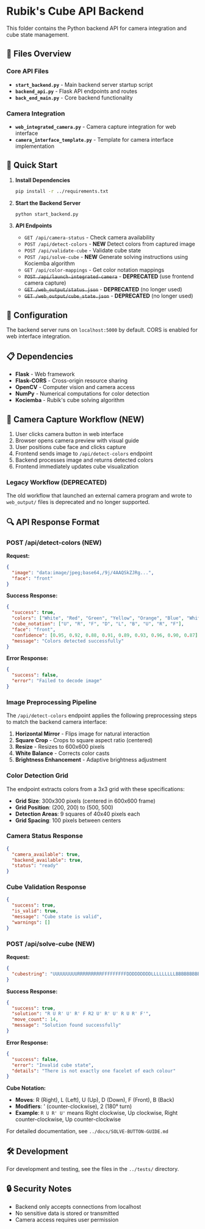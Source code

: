 # Rubik's Cube API Backend

This folder contains the Python backend API for camera integration and cube state management.

## 📁 Files Overview

### Core API Files
- **`start_backend.py`** - Main backend server startup script
- **`backend_api.py`** - Flask API endpoints and routes
- **`back_end_main.py`** - Core backend functionality

### Camera Integration
- **`web_integrated_camera.py`** - Camera capture integration for web interface
- **`camera_interface_template.py`** - Template for camera interface implementation

## 🚀 Quick Start

1. **Install Dependencies**
   ```bash
   pip install -r ../requirements.txt
   ```

2. **Start the Backend Server**
   ```bash
   python start_backend.py
   ```

3. **API Endpoints**
   - `GET /api/camera-status` - Check camera availability
   - `POST /api/detect-colors` - **NEW** Detect colors from captured image
   - `POST /api/validate-cube` - Validate cube state
   - `POST /api/solve-cube` - **NEW** Generate solving instructions using Kociemba algorithm
   - `GET /api/color-mappings` - Get color notation mappings
   - ~~`POST /api/launch-integrated-camera`~~ - **DEPRECATED** (use frontend camera capture)
   - ~~`GET /web_output/status.json`~~ - **DEPRECATED** (no longer used)
   - ~~`GET /web_output/cube_state.json`~~ - **DEPRECATED** (no longer used)

## 🔧 Configuration

The backend server runs on `localhost:5000` by default. CORS is enabled for web interface integration.

## 📋 Dependencies

- **Flask** - Web framework
- **Flask-CORS** - Cross-origin resource sharing
- **OpenCV** - Computer vision and camera access
- **NumPy** - Numerical computations for color detection
- **Kociemba** - Rubik's cube solving algorithm

## 🎯 Camera Capture Workflow (NEW)

1. User clicks camera button in web interface
2. Browser opens camera preview with visual guide
3. User positions cube face and clicks capture
4. Frontend sends image to `/api/detect-colors` endpoint
5. Backend processes image and returns detected colors
6. Frontend immediately updates cube visualization

### Legacy Workflow (DEPRECATED)
The old workflow that launched an external camera program and wrote to `web_output/` files is deprecated and no longer supported.

## 🔍 API Response Format

### POST /api/detect-colors (NEW)

**Request:**
```json
{
  "image": "data:image/jpeg;base64,/9j/4AAQSkZJRg...",
  "face": "front"
}
```

**Success Response:**
```json
{
  "success": true,
  "colors": ["White", "Red", "Green", "Yellow", "Orange", "Blue", "White", "Red", "Green"],
  "cube_notation": ["U", "R", "F", "D", "L", "B", "U", "R", "F"],
  "face": "front",
  "confidence": [0.95, 0.92, 0.88, 0.91, 0.89, 0.93, 0.96, 0.90, 0.87],
  "message": "Colors detected successfully"
}
```

**Error Response:**
```json
{
  "success": false,
  "error": "Failed to decode image"
}
```

### Image Preprocessing Pipeline

The `/api/detect-colors` endpoint applies the following preprocessing steps to match the backend camera interface:

1. **Horizontal Mirror** - Flips image for natural interaction
2. **Square Crop** - Crops to square aspect ratio (centered)
3. **Resize** - Resizes to 600x600 pixels
4. **White Balance** - Corrects color casts
5. **Brightness Enhancement** - Adaptive brightness adjustment

### Color Detection Grid

The endpoint extracts colors from a 3x3 grid with these specifications:
- **Grid Size**: 300x300 pixels (centered in 600x600 frame)
- **Grid Position**: (200, 200) to (500, 500)
- **Detection Areas**: 9 squares of 40x40 pixels each
- **Grid Spacing**: 100 pixels between centers

### Camera Status Response
```json
{
  "camera_available": true,
  "backend_available": true,
  "status": "ready"
}
```

### Cube Validation Response
```json
{
  "success": true,
  "is_valid": true,
  "message": "Cube state is valid",
  "warnings": []
}
```

### POST /api/solve-cube (NEW)

**Request:**
```json
{
  "cubestring": "UUUUUUUUURRRRRRRRRFFFFFFFFFDDDDDDDDDLLLLLLLLLBBBBBBBBBBB"
}
```

**Success Response:**
```json
{
  "success": true,
  "solution": "R U R' U' R' F R2 U' R' U' R U R' F'",
  "move_count": 14,
  "message": "Solution found successfully"
}
```

**Error Response:**
```json
{
  "success": false,
  "error": "Invalid cube state",
  "details": "There is not exactly one facelet of each colour"
}
```

**Cube Notation:**
- **Moves**: R (Right), L (Left), U (Up), D (Down), F (Front), B (Back)
- **Modifiers**: ' (counter-clockwise), 2 (180° turn)
- **Example**: `R U R' U'` means Right clockwise, Up clockwise, Right counter-clockwise, Up counter-clockwise

For detailed documentation, see `../docs/SOLVE-BUTTON-GUIDE.md`

## 🛠️ Development

For development and testing, see the files in the `../tests/` directory.

## 🔒 Security Notes

- Backend only accepts connections from localhost
- No sensitive data is stored or transmitted
- Camera access requires user permission